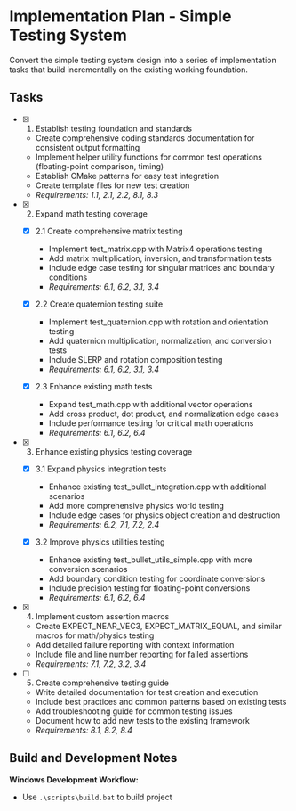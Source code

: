 # Implementation Plan - Simple Testing System

Convert the simple testing system design into a series of implementation tasks that build incrementally on the existing working foundation.

## Tasks

- [x] 1. Establish testing foundation and standards

  - Create comprehensive coding standards documentation for consistent output formatting
  - Implement helper utility functions for common test operations (floating-point comparison, timing)
  - Establish CMake patterns for easy test integration
  - Create template files for new test creation
  - _Requirements: 1.1, 2.1, 2.2, 8.1, 8.3_

- [x] 2. Expand math testing coverage

  - [x] 2.1 Create comprehensive matrix testing

    - Implement test_matrix.cpp with Matrix4 operations testing
    - Add matrix multiplication, inversion, and transformation tests
    - Include edge case testing for singular matrices and boundary conditions
    - _Requirements: 6.1, 6.2, 3.1, 3.4_

  - [x] 2.2 Create quaternion testing suite

    - Implement test_quaternion.cpp with rotation and orientation testing
    - Add quaternion multiplication, normalization, and conversion tests
    - Include SLERP and rotation composition testing
    - _Requirements: 6.1, 6.2, 3.1, 3.4_

  - [x] 2.3 Enhance existing math tests

    - Expand test_math.cpp with additional vector operations
    - Add cross product, dot product, and normalization edge cases
    - Include performance testing for critical math operations
    - _Requirements: 6.1, 6.2, 6.4_

- [x] 3. Enhance existing physics testing coverage

  - [x] 3.1 Expand physics integration tests

    - Enhance existing test_bullet_integration.cpp with additional scenarios
    - Add more comprehensive physics world testing
    - Include edge cases for physics object creation and destruction
    - _Requirements: 6.2, 7.1, 7.2, 2.4_

  - [x] 3.2 Improve physics utilities testing

    - Enhance existing test_bullet_utils_simple.cpp with more conversion scenarios
    - Add boundary condition testing for coordinate conversions
    - Include precision testing for floating-point conversions
    - _Requirements: 6.1, 6.2, 6.4_

- [x] 4. Implement custom assertion macros

  - Create EXPECT_NEAR_VEC3, EXPECT_MATRIX_EQUAL, and similar macros for math/physics testing
  - Add detailed failure reporting with context information
  - Include file and line number reporting for failed assertions
  - _Requirements: 7.1, 7.2, 3.2, 3.4_

- [ ] 5. Create comprehensive testing guide

  - Write detailed documentation for test creation and execution
  - Include best practices and common patterns based on existing tests
  - Add troubleshooting guide for common testing issues
  - Document how to add new tests to the existing framework
  - _Requirements: 8.1, 8.2, 8.4_

## Build and Development Notes

**Windows Development Workflow:**

- Use `.\scripts\build.bat` to build project
